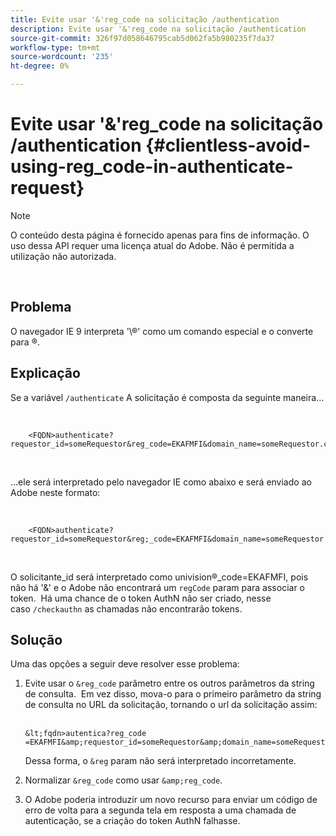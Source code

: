 ```yaml
---
title: Evite usar '&'reg_code na solicitação /authentication
description: Evite usar '&'reg_code na solicitação /authentication
source-git-commit: 326f97d058646795cab5d062fa5b980235f7da37
workflow-type: tm+mt
source-wordcount: '235'
ht-degree: 0%

---
```



# Evite usar &#39;&amp;&#39;reg_code na solicitação /authentication {#clientless-avoid-using-reg_code-in-authenticate-request}

>[!NOTE]
>
>O conteúdo desta página é fornecido apenas para fins de informação. O uso dessa API requer uma licença atual do Adobe. Não é permitida a utilização não autorizada.

</br>



## Problema

O navegador IE 9 interpreta &#39;\®&#39; como um comando especial e o converte para ®. 

## Explicação

Se a variável `/authenticate` A solicitação é composta da seguinte maneira...

 

```
    <FQDN>authenticate? requestor_id=someRequestor&reg_code=EKAFMFI&domain_name=someRequestor.com&noflash=true&mso_id=someMvpd&redirect_url=someRequestor.redirect.url.html
```
 

...ele será interpretado pelo navegador IE como abaixo e será enviado ao Adobe neste formato:

 

```
    <FQDN>authenticate?requestor_id=someRequestor&reg;_code=EKAFMFI&domain_name=someRequestor.com&noflash=true&mso_id=someMvpd&redirect_url=someRequestor.redirect.url.html
```
 

O solicitante\_id será interpretado como univision®\_code=EKAFMFI, pois não há &#39;&amp;&#39; e o Adobe não encontrará um `regCode` param para associar o token.  Há uma chance de o token AuthN não ser criado, nesse caso `/checkauthn` as chamadas não encontrarão tokens.



## Solução

Uma das opções a seguir deve resolver esse problema:

1. Evite usar o `&reg_code` parâmetro entre os outros parâmetros da string de consulta.  Em vez disso, mova-o para o primeiro parâmetro da string de consulta no URL da solicitação, tornando o url da solicitação assim:\
    

       &lt;fqdn>autentica?reg_code =EKAFMFI&amp;requestor_id=someRequestor&amp;domain_name=someRequestor.com&amp;noflash=true&amp;mso_id=someMvpd&amp;redirect_url=someRequestor.redirect.url.html
   

   Dessa forma, o `&reg` param não será interpretado incorretamente.

1. Normalizar `&reg_code` como usar `&amp;reg_code`.

1. O Adobe poderia introduzir um novo recurso para enviar um código de erro de volta para a segunda tela em resposta a uma chamada de autenticação, se a criação do token AuthN falhasse.

